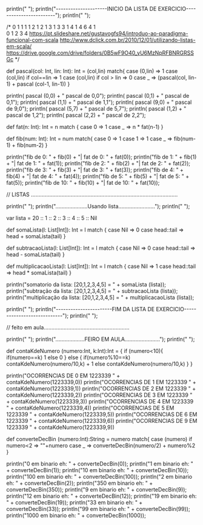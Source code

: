println(" ");
println("---------------------INICIO DA LISTA DE EXERCICIO------------------------");
println(" ");

/*  0     1
    1     1 1
    2     1 2 1
    3     1 3 3 1
    4     1 4 6 4 1          
          0 1 2 3 4
https://pt.slideshare.net/gustavogfs94/introduo-ao-paradigma-funcional-com-scala
http://www.dclick.com.br/2010/12/01/utilizando-listas-em-scala/
https://drive.google.com/drive/folders/0B5wF9O40_yU6MzNpRFBNRGRSSGc
*/

def pascal(col: Int, lin: Int): Int = (col,lin) match{
  case (0,lin) => 1
  case (col,lin) if col==lin => 1
  case (col,lin) if col > lin => 0
  case _ => (pascal(col, lin-1) + pascal (col-1, lin-1))
}

println( pascal (0,0) + " pascal de 0,0");
println( pascal (0,1) + " pascal de 0,1"); 
println( pascal (1,1) + " pascal de 1,1");
println( pascal (9,0) + " pascal de 9,0");
println( pascal (5,7) + " pascal de 5,7");
println( pascal (1,2) + " pascal de 1,2");
println( pascal (2,2) + " pascal de 2,2");

def fat(n: Int): Int = n match {
    case 0 => 1
    case _ => n * fat(n-1)
}

def fib(num: Int): Int = num match{
  case 0 => 1
  case 1 => 1
  case _ => fib(num-1) + fib(num-2)
}

println("fib de 0: " + fib(0) + "| fat de 0: " + fat(0));
println("fib de 1: " + fib(1) + "| fat de 1: " + fat(1)); 
println("fib de 2: " + fib(2) + "| fat de 2: " + fat(2));
println("fib de 3: " + fib(3) + "| fat de 3: " + fat(3));
println("fib de 4: " + fib(4) + "| fat de 4: " + fat(4)); 
println("fib de 5: " + fib(5) + "| fat de 5: " + fat(5));
println("fib de 10: " + fib(10) + "| fat de 10: " + fat(10));

// LISTAS ................................................................................................

println(" ");
println(".....................Usando lista........................");
println(" ");

var lista = 20 :: 1 :: 2 :: 3 :: 4 :: 5 :: Nil

def somaLista(l: List[Int]): Int = l match { 
  case Nil => 0
  case head::tail => head + somaLista(tail) 
}

def subtracaoLista(l: List[Int]): Int = l match { 
  case Nil => 0
  case head::tail => head - somaLista(tail) 
}

def multiplicacaoLista(l: List[Int]): Int = l match { 
  case Nil => 1
  case head::tail => head * somaLista(tail) 
}

println("somatorio da lista: [20,1,2,3,4,5] = " + somaLista (lista));
println("subtração da lista: [20,1,2,3,4,5] = " + subtracaoLista (lista));
println("multiplicação da lista: [20,1,2,3,4,5] = " + multiplicacaoLista (lista));

println(" ");
println("-----------------------FIM DA LISTA DE EXERCICIO----------------------------");
println(" ");

// feito em aula........................................................

println(" ");
println("...................FEIRO EM AULA.......................");
println(" ");

def contaKdeNumero (numero:Int, k:Int):Int = {
  if (numero<10){
    if(numero==k) 1
    else 0
  } 
  else {
    if(numero%10==k) contaKdeNumero(numero/10,k) + 1
    else contaKdeNumero(numero/10,k)
  }
}

println("OCORRENCIAS DE 0 EM 1223339 " + contaKdeNumero(1223339,0))
println("OCORRENCIAS DE 1 EM 1223339 " + contaKdeNumero(1223339,1))
println("OCORRENCIAS DE 2 EM 1223339 " + contaKdeNumero(1223339,2))
println("OCORRENCIAS DE 3 EM 1223339 " + contaKdeNumero(1223339,3))
println("OCORRENCIAS DE 4 EM 1223339 " + contaKdeNumero(1223339,4))
println("OCORRENCIAS DE 5 EM 1223339 " + contaKdeNumero(1223339,5))
println("OCORRENCIAS DE 6 EM 1223339 " + contaKdeNumero(1223339,6))
println("OCORRENCIAS DE 9 EM 1223339 " + contaKdeNumero(1223339,9))



def converteDecBin (numero:Int):String = numero match{
  case (numero) if numero<2 => ""+numero
  case _ => converteDecBin(numero/2) + numero%2
}

println("0 em binario eh: " + converteDecBin(0));
println("1 em binario eh: " + converteDecBin(1));
println("10 em binario eh: " + converteDecBin(10));
println("100 em binario eh: " + converteDecBin(100));
println("2 em binario eh: " + converteDecBin(2));
println("350 em binario eh: " + converteDecBin(350));
println("9 em binario eh: " + converteDecBin(9));
println("12 em binario eh: " + converteDecBin(12));
println("19 em binario eh: " + converteDecBin(19));
println("33 em binario eh: " + converteDecBin(33));
println("99 em binario eh: " + converteDecBin(99));
println("1000 em binario eh: " + converteDecBin(1000));
